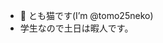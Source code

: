 - 👋 とも猫です(I’m @tomo25neko)
- 学生なので土日は暇人です。
<!---
tomo25neko/tomo25neko is a ✨ special ✨ repository because its `README.md` (this file) appears on your GitHub profile.
You can click the Preview link to take a look at your changes.
--->
